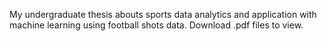 My undergraduate thesis abouts sports data analytics and application with machine learning using football shots data.
Download .pdf files to view.
